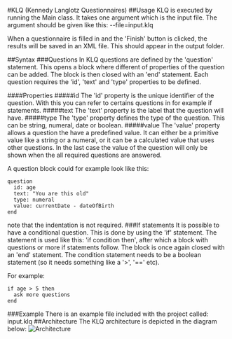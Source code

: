 #KLQ (Kennedy Langlotz Questionnaires)
##Usage
KLQ is executed by running the Main class. It takes one argument which is the input file. The argument should be given like this: --file=input.klq

When a questionnaire is filled in and the 'Finish' button is clicked, the results will be saved in an XML file. This should appear in the output folder.

##Syntax
###Questions
In KLQ questions are defined by the 'question' statement. This opens a block where different of properties of the question can be added. The block is then closed with an 'end' statement. 
Each question requires the 'id', 'text' and 'type' properties to be defined.

####Properties
#####id
The 'id' property is the unique identifier of the question. With this you can refer to certains questions in for example if statements.
#####text
The 'text' property is the label that the question will have.
#####type
The 'type' property defines the type of the question. This can be string, numeral, date or boolean.
#####value
The 'value' property allows a question the have a predefined value. It can either be a primitive value like a string or a numeral, or it can be a calculated value that uses other questions. In the last case the value of the question will only be shown when the all required questions are answered.

A question block could for example look like this:
```
question
  id: age
  text: "You are this old"
  type: numeral
  value: currentDate - dateOfBirth
end
```
note that the indentation is not required.
###If statements
It is possible to have a conditional question. This is done by using the 'if' statement. The statement is used like this: 'if condition then', after which a block with questions or more if statements follow. The block is once again closed with an 'end' statement. The condition statement needs to be a boolean statement (so it needs something like a '>', '==' etc).

For example:
```
if age > 5 then
  ask more questions
end
```
###Example
There is an example file included with the project called: input.klq
##Architecture
The KLQ architecture is depicted in the diagram below:
![Architecture](https://github.com/software-engineering-amsterdam/many-ql/blob/master/kennedy-langlotz/KLQ/architecture.png "KLQ Architecture")
